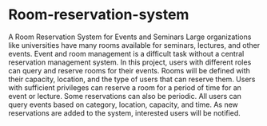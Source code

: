 # Room-reservation-system
A Room Reservation System for Events and Seminars
Large organizations like universities have many rooms available for seminars, lectures, and other events. Event and room management is a difficult task without a central reservation management system. In this project, users with different roles can query and reserve rooms for their events. Rooms will be defined with their capacity, location, and the type of users that can reserve them. Users with sufficient privileges can reserve a room for a period of time for an event or lecture. Some reservations can also be periodic. All users can query events based on category, location, capacity, and time. As new reservations are added to the system, interested users will be notified.
